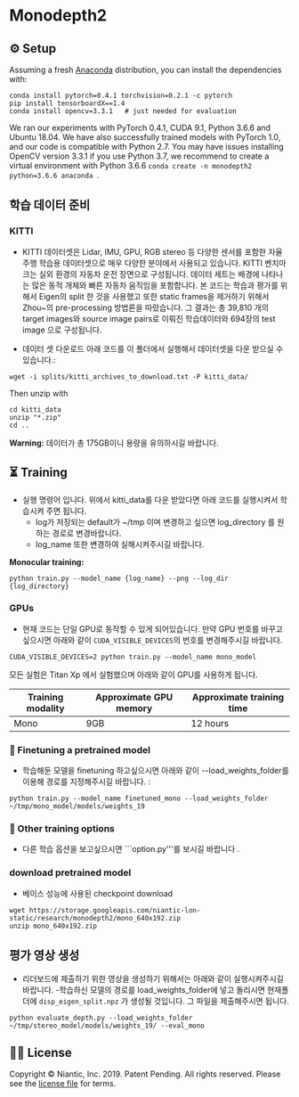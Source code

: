 # Monodepth2





## ⚙️ Setup

Assuming a fresh [Anaconda](https://www.anaconda.com/download/) distribution, you can install the dependencies with:
```shell
conda install pytorch=0.4.1 torchvision=0.2.1 -c pytorch
pip install tensorboardX==1.4
conda install opencv=3.3.1   # just needed for evaluation
```
We ran our experiments with PyTorch 0.4.1, CUDA 9.1, Python 3.6.6 and Ubuntu 18.04.
We have also successfully trained models with PyTorch 1.0, and our code is compatible with Python 2.7. You may have issues installing OpenCV version 3.3.1 if you use Python 3.7, we recommend to create a virtual environment with Python 3.6.6 `conda create -n monodepth2 python=3.6.6 anaconda `.

<!-- We recommend using a [conda environment](https://conda.io/docs/user-guide/tasks/manage-environments.html) to avoid dependency conflicts.

We also recommend using `pillow-simd` instead of `pillow` for faster image preprocessing in the dataloaders. -->


## 학습 데이터 준비

### KITTI

- KITTI 데이터셋은 Lidar, IMU, GPU, RGB stereo 등 다양한 센서를 포함한 자율주행 학습용 데이터셋으로 매우 다양한 분야에서 사용되고 있습니다. KITTI 벤치마크는 실외 환경의 자동차 운전 장면으로 구성됩니다. 데이터 세트는 배경에 나타나는 많은 동적 개체와 빠른 자동차 움직임을 포함합니다. 본 코드는 학습과 평가를 위해서 Eigen의 split 한 것을 사용했고 또한 static frames을 제거하기 위해서 Zhou~의 pre-processing 방법론을 따랐습니다. 그 결과는  총 39,810 개의 target images와 source image pairs로 이뤄진  학습데이터와 694장의 test image 으로 구성됩니다. 

- 데이터 셋 다운로드 
아래 코드를 이 폴더에서 실행해서 데이터셋을 다운 받으실 수 있습니다.:
```shell
wget -i splits/kitti_archives_to_download.txt -P kitti_data/
```
Then unzip with
```shell
cd kitti_data
unzip "*.zip"
cd ..
```

**Warning:** 데이터가 총 175GB이니 용량을 유의하시길 바랍니다. 



## ⏳ Training

- 실행 명령어 입니다. 위에서 kitti_data를 다운 받았다면 아래 코드를 실행시켜서 학습시켜 주면 됩니다. 
    - log가 저장되는 default가 ~/tmp 이며 변경하고 싶으면 log_directory 를 원하는 경로로 변경바랍니다. 
    - log_name 또한 변경하여 실해시켜주시길 바랍니다. 
    
**Monocular training:**
```shell
python train.py --model_name {log_name} --png --log_dir {log_directory}
```



### GPUs

- 현재 코드는 단일 GPU로 동작할 수 있게 되어있습니다. 만약 GPU 번호를 바꾸고 싶으시면 아래와 같이 `CUDA_VISIBLE_DEVICES`의 번호를 변경해주시길 바랍니다.

```shell
CUDA_VISIBLE_DEVICES=2 python train.py --model_name mono_model
```

모든 실험은 Titan Xp 에서 실험했으며 아래와 같이 GPU를 사용하게 됩니다. 

| Training modality | Approximate GPU memory  | Approximate training time   |
|-------------------|-------------------------|-----------------------------|
| Mono              | 9GB                     | 12 hours                    |



### 💽 Finetuning a pretrained model

- 학습해둔 모델을 finetuning 하고싶으시면 아래와 같이 --load_weights_folder를 이용해 경로를 지정해주시길 바랍니다. :
```shell
python train.py --model_name finetuned_mono --load_weights_folder ~/tmp/mono_model/models/weights_19
```


### 🔧 Other training options

- 다른 학습 옵션을 보고싶으시면 ```option.py'''를 보시길 바랍니다 .

### download pretrained model

- 베이스 성능에 사용된 checkpoint download 
```
wget https://storage.googleapis.com/niantic-lon-static/research/monodepth2/mono_640x192.zip
unzip mono_640x192.zip
```


## 평가 영상 생성
- 리더보드에 제출하기 위한 영상을 생성하기 위해서는 아래와 같이 실행시켜주시길 바랍니다. 
    -학습하신 모델의 경로를 load_weights_folder에 넣고 돌리시면 현재폴더에 ```disp_eigen_split.npz``` 가 생성될 것입니다. 그 파일을 제출해주시면 됩니다. 
```shell
python evaluate_depth.py --load_weights_folder ~/tmp/stereo_model/models/weights_19/ --eval_mono
```

## 👩‍⚖️ License
Copyright © Niantic, Inc. 2019. Patent Pending.
All rights reserved.
Please see the [license file](LICENSE) for terms.
